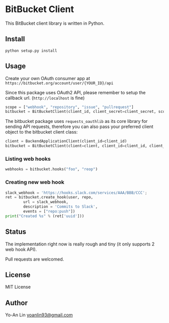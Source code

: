 # BitBucket Client

This BitBucket client library is written in Python.

## Install

    python setup.py install

## Usage

Create your own OAuth consumer app at `https://bitbucket.org/account/user/{YOUR_ID}/api`

Since this package uses OAuth2 API, please remember to setup the callback url.
(`http://localhost` is fine)
    
```python
scope = ["webhook", "repository", "issue", "pullrequest"]
bitbucket = BitBucketClient(client_id, client_secret=client_secret, scope=scope)
```

The bitbucket package uses `requests_oauthlib` as its core library for sending
API requests, therefore you can also pass your preferred client object to the
bitbucket client class:

```python
client = BackendApplicationClient(client_id=client_id)
bitbucket = BitBucketClient(client=client, client_id=client_id, client_secret=client_secret, scope=scope)
```

### Listing web hooks

```python
webhooks = bitbucket.hooks("foo", "reop")
```

### Creating new web hook

```python
slack_webhook = 'https://hooks.slack.com/services/AAA/BBB/CCC';
ret = bitbucket.create_hook(user, repo,
        url = slack_webhook,
        description = 'Commits to Slack',
        events = ["repo:push"])
print("Created %s" % (ret['uuid']))
```





## Status

The implementation right now is really rough and tiny (it only supports 2 web hook API).

Pull requests are welcomed.


## License

MIT License


## Author

Yo-An Lin <yoanlin93@gmail.com>
